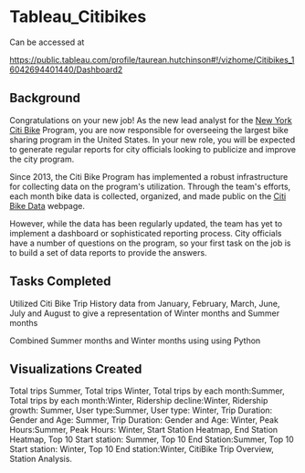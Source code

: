 # Tableau_Citibikes

Can be accessed at

https://public.tableau.com/profile/taurean.hutchinson#!/vizhome/Citibikes_16042694401440/Dashboard2

## Background

Congratulations on your new job! As the new lead analyst for the [New York Citi Bike](https://en.wikipedia.org/wiki/Citi_Bike) Program, you are now responsible for overseeing the largest bike sharing program in the United States. In your new role, you will be expected to generate regular reports for city officials looking to publicize and improve the city program.

Since 2013, the Citi Bike Program has implemented a robust infrastructure for collecting data on the program's utilization. Through the team's efforts, each month bike data is collected, organized, and made public on the [Citi Bike Data](https://www.citibikenyc.com/system-data) webpage.

However, while the data has been regularly updated, the team has yet to implement a dashboard or sophisticated reporting process. City officials have a number of questions on the program, so your first task on the job is to build a set of data reports to provide the answers.

## Tasks Completed

Utilized Citi Bike Trip History data from January, February, March, June, July and August to give a representation of Winter months and Summer months

Combined Summer months  and Winter months using using Python

## Visualizations Created
Total trips Summer,
Total trips Winter,
Total trips by each month:Summer,
Total trips by each month:Winter,
Ridership decline:Winter,
Ridership growth: Summer,
User type:Summer,
User type: Winter,
Trip Duration: Gender and Age: Summer,
Trip Duration: Gender and Age: Winter,
Peak Hours:Summer,
Peak Hours: Winter,
Start Station Heatmap,
End Station Heatmap,
Top 10 Start station: Summer,
Top 10 End Station:Summer,
Top 10 Start station: Winter,
Top 10 End station:Winter,
CitiBike Trip Overview,
Station Analysis.


